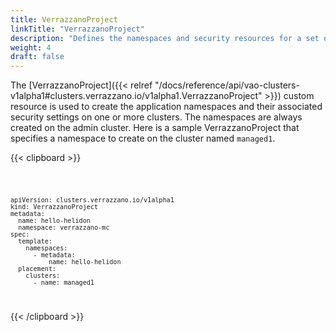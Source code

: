 ```yaml
---
title: VerrazzanoProject
linkTitle: "VerrazzanoProject"
description: "Defines the namespaces and security resources for a set of multicluster applications"
weight: 4
draft: false
---
```

The [VerrazzanoProject]({{< relref "/docs/reference/api/vao-clusters-v1alpha1#clusters.verrazzano.io/v1alpha1.VerrazzanoProject" >}}) custom resource is used to create the application namespaces and their associated security settings on one or more clusters.  The namespaces are always created on the admin cluster.  Here is a sample VerrazzanoProject that specifies a namespace to create on the cluster named `managed1`.

{{< clipboard >}}
<div class="highlight">
    <code>

    apiVersion: clusters.verrazzano.io/v1alpha1
    kind: VerrazzanoProject
    metadata:
      name: hello-helidon
      namespace: verrazzano-mc
    spec:
      template:
        namespaces:
          - metadata:
              name: hello-helidon
      placement:
        clusters:
          - name: managed1

 </code>
</div>
{{< /clipboard >}}
